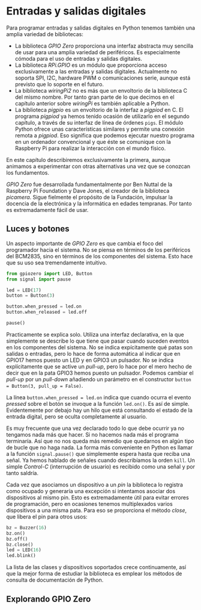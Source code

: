 [//]: # (-*- mode: markdown; coding: utf-8 -*-)

# Entradas y salidas digitales

Para programar entradas y salidas digitales en Python tenemos también
una amplia variedad de bibliotecas:

* La biblioteca *GPIO Zero* proporciona una interfaz abstracta muy
  sencilla de usar para una amplia variedad de periféricos.  Es
  especialmente cómoda para el uso de entradas y salidas digitales.
* La biblioteca *RPi.GPIO* es un módulo que proporciona acceso
  exclusivamente a las entradas y salidas digitales.  Actualmente no
  soporta SPI, I2C, hardware PWM o comunicaciones serie, aunque está
  previsto que lo soporte en el futuro.
* La biblioteca *wiringPi2* no es más que un envoltorio de la
  biblioteca C del mismo nombre.  Por tanto gran parte de lo que
  decimos en el capítulo anterior sobre *wiringPi* es también
  aplicable a Python.
* La biblioteca *pigpio* es un envoltorio de la interfaz a *pigpiod*
  en C.  El programa *pigpiod* ya hemos tenido ocasión de utilizarlo
  en el segundo capítulo, a través de su interfaz de línea de órdenes
  `pigs`.  El módulo Python ofrece unas características similares y
  permite una conexión remota a *pigpiod*.  Eso significa que podemos
  ejecutar nuestro programa en un ordenador convencional y que éste se
  comunique con la Raspberry Pi para realizar la interacción con el
  mundo físico.

En este capítulo describiremos exclusivamente la primera, aunque
animamos a experimentar con otras alternativas una vez que se conozcan
los fundamentos.

 *GPIO Zero* fue desarrollada fundamentalmente por Ben Nuttal de la
Raspberry Pi Foundation y Dave Jones, el creador de la biblioteca
*picamera*.  Sigue fielmente el propósito de la Fundación, impulsar la
docencia de la electrónica y la informática en edades tempranas.  Por
tanto es extremadamente fácil de usar.

## Luces y botones

Un aspecto importante de *GPIO Zero* es que cambia el foco del
programador hacia el sistema.  No se piensa en términos de los
periféricos del BCM2835, sino en términos de los componentes del
sistema.  Esto hace que su uso sea tremendamente intuitivo.

``` Python
from gpiozero import LED, Button
from signal import pause

led = LED(17)
button = Button(3)

button.when_pressed = led.on
button.when_released = led.off

pause()
```

Practicamente se explica solo.  Utiliza una interfaz declarativa, en
la que simplemente se describe lo que tiene que pasar cuando suceden
eventos en los componentes del sistema.  No se indica expícitamente
qué patas son salidas o entradas, pero lo hace de forma automática al
indicar que en GPIO17 hemos puesto un LED y en GPIO3 un pulsador.  No
se indica explícitamente que se active un *pull-up*, pero lo hace por
el mero hecho de decir que en la pata GPIO3 hemos puesto un pulsador.
Podemos cambiar el *pull-up* por un *pull-down* añadiendo un parámetro
en el constructor `button = Button(3, pull_up = False)`.

La línea `button.when_pressed = led.on` indica que cuando ocurra el
evento *pressed* sobre el botón se invoque a la función `led.on()`.
Es así de simple.  Evidentemente por debajo hay un hilo que está
consultando el estado de la entrada digital, pero se oculta
completamente al usuario.

Es muy frecuente que una vez declarado todo lo que debe ocurrir ya no
tengamos nada más que hacer.  Si no hacemos nada más el programa
terminaría.  Así que no nos queda más remedio que quedarnos en algún
tipo de bucle que no haga nada.  La forma más conveniente en Python es
llamar a la función `signal.pause()` que simplemente espera hasta que
reciba una señal.  Ya hemos hablado de señales cuando describíamos la
orden `kill`.  Un simple *Control-C* (interrupción de usuario) es
recibido como una señal y por tanto saldría.

Cada vez que asociamos un dispositivo a un *pin* la biblioteca lo
registra como ocupado y generaría una excepción si intentamos asociar
dos dispositivos al mismo pin.  Esto es extremadamente útil para
evitar errores de programación, pero en ocasiones tenemos
multiplexados varios dispositivos a una misma pata.  Para eso se
proporciona el método *close*, que libera el pin para otros usos:

``` Python
bz = Buzzer(16)
bz.on()
bz.off()
bz.close()
led = LED(16)
led.blink()
```

La lista de las clases y dispositivos soportados crece continuamente,
así que la mejor forma de estudiar la biblioteca es emplear los
métodos de consulta de documentación de Python.

## Explorando GPIO Zero

